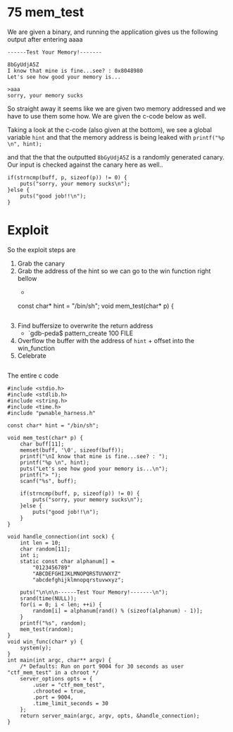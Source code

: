 # 75 mem_test

We are given a binary, and running the application gives us the following output after entering aaaa

```language-bash
------Test Your Memory!-------

8bGyUdjA5Z
I know that mine is fine...see? : 0x8048980
Let's see how good your memory is...

>aaa
sorry, your memory sucks
```
So straight away it seems like we are given two memory addressed and we have to use them some how. We are given the c-code below as well.

Taking a look at the c-code (also given at the bottom), we see a global variable `hint` and that the memory address is being leaked with `printf("%p \n", hint);`

and that the that the outputted `8bGyUdjA5Z` is a randomly generated canary. Our input is checked against the canary here as well..
```language-c
if(strncmp(buff, p, sizeof(p)) != 0) {
	puts("sorry, your memory sucks\n");
}else {
	puts("good job!!\n");
}
```

# Exploit
So the exploit steps are
1. Grab the canary
2. Grab the address of the hint so we can go to the win function right bellow
    - ```lanauge-c
    const char* hint = "/bin/sh";
    void mem_test(char* p) {
    ```
3. Find buffersize to overwrite the return address
    - `gdb-peda$ pattern_create 100 FILE
4. Overflow the buffer with the address of `hint` + offset into the win_function
5. Celebrate 
```language-python

```







The entire c code

```language-c
#include <stdio.h>
#include <stdlib.h>
#include <string.h>
#include <time.h>
#include "pwnable_harness.h"

const char* hint = "/bin/sh";

void mem_test(char* p) {
	char buff[11];
	memset(buff, '\0', sizeof(buff));
	printf("\nI know that mine is fine...see? : ");
	printf("%p \n", hint);
	puts("Let's see how good your memory is...\n");
	printf("> ");
	scanf("%s", buff);

	if(strncmp(buff, p, sizeof(p)) != 0) {
		puts("sorry, your memory sucks\n");
	}else {
		puts("good job!!\n");
	}
}

void handle_connection(int sock) {
	int len = 10;
	char random[11];
	int i;
	static const char alphanum[] =
		"0123456789"
		"ABCDEFGHIJKLMNOPQRSTUVWXYZ"
		"abcdefghijklmnopqrstuvwxyz";

	puts("\n\n\n------Test Your Memory!-------\n");
	srand(time(NULL));
	for(i = 0; i < len; ++i) {
		random[i] = alphanum[rand() % (sizeof(alphanum) - 1)];
	}
	printf("%s", random);
	mem_test(random);
}
void win_func(char* y) {
	system(y);
}
int main(int argc, char** argv) {
	/* Defaults: Run on port 9004 for 30 seconds as user "ctf_mem_test" in a chroot */
	server_options opts = {
		.user = "ctf_mem_test",
		.chrooted = true,
		.port = 9004,
		.time_limit_seconds = 30
	};
	return server_main(argc, argv, opts, &handle_connection);
}
```
